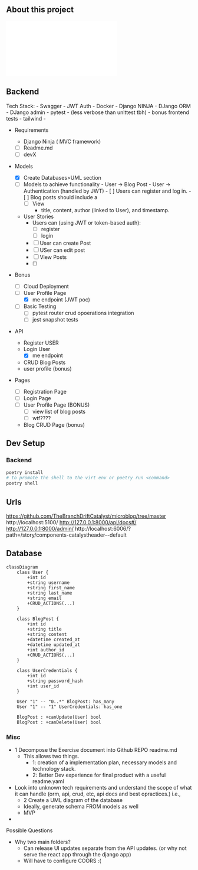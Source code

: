 ## About this project

![](./frontend/README.md)

## Backend

Tech Stack:
    - Swagger
    - JWT Auth
    - Docker
    - Django NINJA
    - DJango ORM
    - DJango admin
    - pytest
      - (less verbose than unittest tbh)
      - bonus frontend tests
      - tailwind
      - 

- Requirements
  - Django Ninja ( MVC framework)
  - [ ] Readme.md
  - [ ] devX
- Models
  - [x]  Create Databases>UML section
    - [ ]  Models to achieve functionality
      - User → Blog Post
      - User → Authentication (handled by JWT)
      - [ ] Users can register and log in.
      - [ ] Blog posts should include a
        - [ ] View
          - title, content, author (linked to User), and timestamp.
  - User Stories
    - Users can (using JWT or token-based auth):
      - [ ] register
      - [ ] login
    - [ ] User can create Post
    - [ ] USer can edit post
    - [ ] View Posts
    - [ ] 
- Bonus
  - [ ] Cloud Deployment
  - [ ] User Profile Page
    - [x] me endpoint (JWT poc)
  - [ ] Basic Testing
    - [ ] pytest router crud opoerations integration
    - [ ] jest snapshot tests

- API
  - Register USER
  - Login User
    - [x] me endpoint
  - CRUD Blog Posts
  - user profile (bonus)

- Pages
  - [ ] Registration Page
  - [ ] Login Page
  - [ ] User Profile Page (BONUS)
    - [ ] view list of blog posts
    - [ ] wtf????
  - Blog CRUD Page (bonus)

## Dev Setup

### Backend

```sh
poetry install
# to promote the shell to the virt env or poetry run <command>
poetry shell
```

## Urls

https://github.com/TheBranchDriftCatalyst/microblog/tree/master
http://localhost:5100/
http://127.0.0.1:8000/api/docs#/
http://127.0.0.1:8000/admin/
http://localhost:6006/?path=/story/components-catalystheader--default

## Database

```mermaid
classDiagram
    class User {
        +int id
        +string username
        +string first_name
        +string last_name
        +string email
        +CRUD_ACTIONS(...)
    }

    class BlogPost {
        +int id
        +string title
        +string content
        +datetime created_at
        +datetime updated_at
        +int author_id
        +CRUD_ACTIONS(...)
    }

    class UserCredentials {
        +int id
        +string password_hash
        +int user_id
    }

    User "1" -- "0..*" BlogPost: has_many
    User "1" -- "1" UserCredentials: has_one

    BlogPost : +canUpdate(User) bool
    BlogPost : +canDelete(User) bool

```

### Misc 
- 1 Decompose the Exercise document into Github REPO readme.md
  - This allows two things.
    - 1: creation of a implementation plan, necessary models and technology stack.
    - 2: Better Dev experience for final product with a useful readme.yaml
- Look into unknown tech requirements and understand the scope of what it can handle (orm, api, crud, etc, api docs and best opractices.) i.e., 
  - 2 Create a UML diagram of the database
  - Ideally, generate schema FROM models as well
  - MVP
- 


Possible Questions
- Why two main folders?
  - Can release UI updates separate from the API updates. (or why not serve the react app through the django app)
  - Will have to configure COORS :(